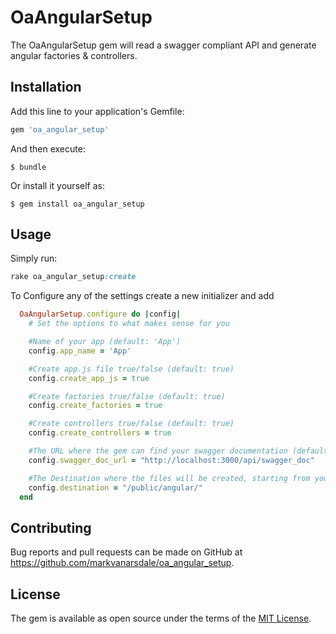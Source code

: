 # OaAngularSetup

The OaAngularSetup gem will read a swagger compliant API and generate angular factories & controllers. 

## Installation

Add this line to your application's Gemfile:

```ruby
gem 'oa_angular_setup'
```

And then execute:

    $ bundle

Or install it yourself as:

    $ gem install oa_angular_setup

## Usage

Simply run:
```ruby
rake oa_angular_setup:create
```  


To Configure any of the settings create a new initializer and add 
```ruby
  OaAngularSetup.configure do |config|
    # Set the options to what makes sense for you

    #Name of your app (default: 'App') 
    config.app_name = 'App'

    #Create app.js file true/false (default: true)
    config.create_app_js = true 

    #Create factories true/false (default: true)
    config.create_factories = true 

    #Create controllers true/false (default: true)
    config.create_controllers = true

    #The URL where the gem can find your swagger documentation (default: "http://localhost:3000/api/swagger_doc")
    config.swagger_doc_url = "http://localhost:3000/api/swagger_doc"

    #The Destination where the files will be created, starting from your Rails.root . (default: "/public/angular/")
    config.destination = "/public/angular/"
  end
```

## Contributing

Bug reports and pull requests can be made on GitHub at https://github.com/markvanarsdale/oa_angular_setup.


## License

The gem is available as open source under the terms of the [MIT License](http://opensource.org/licenses/MIT).

